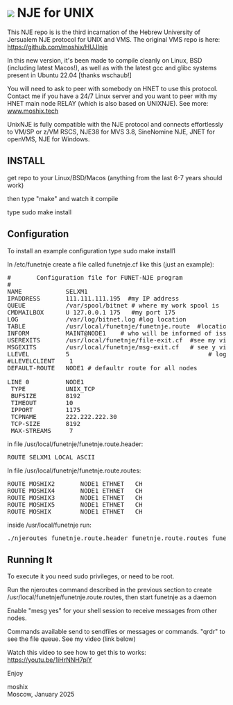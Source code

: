 
<a href="https://hits.seeyoufarm.com"><img src="https://hits.seeyoufarm.com/api/count/incr/badge.svg?url=https%3A%2F%2Fgithub.com%2Fmoshix%2FUnixNJE&count_bg=%2379C83D&title_bg=%23555555&icon=probot.svg&icon_color=%23E7E7E7&title=hits&edge_flat=false"/></a>
NJE for UNIX
=============



This NJE repo is is the third incarnation of the Hebrew University of Jersualem NJE protocol for UNIX and VMS. The original VMS repo is here: https://github.com/moshix/HUJInje

In this new version, it's been made to compile cleanly on Linux, BSD (including latest Macos!), as well as with the latest gcc and glibc systems present in Ubuntu 22.04 [thanks wschaub!]

You will need to ask to peer with somebody on HNET to use this protocol. Contact me if you have a 24/7 Linux server and you want to peer with my HNET main node RELAY (which is also based on UNIXNJE). See more: www.moshix.tech 

UnixNJE is fully compatible with the NJE protocol and connects effortlessly to VM/SP or z/VM RSCS, NJE38 for MVS 3.8, SineNomine NJE, JNET for openVMS, NJE for Windows. 



INSTALL
------

get repo to your Linux/BSD/Macos (anything from the last 6-7 years should work)

then type "make" and watch it compile

type sudo make install

Configuration
-------------

To install an example configuration type sudo make install1

In /etc/funetnje create a file called funetnje.cf like this (just an example):
<pre>
#       Configuration file for FUNET-NJE program
#
NAME            SELXM1
IPADDRESS       111.111.111.195  #my IP address
QUEUE           /var/spool/bitnet # where my work spool is
CMDMAILBOX      U 127.0.0.1 175   #my port 175
LOG             /var/log/bitnet.log #log location
TABLE           /usr/local/funetnje/funetnje.route  #location of routes information (see below)
INFORM          MAINT@NODE1    # who will be informed of issues
USEREXITS       /usr/local/funetnje/file-exit.cf  #see my video (link below)
MSGEXITS        /usr/local/funetnje/msg-exit.cf   # see y video (link below)
LLEVEL          5                                      # log level
#LLEVELCLIENT    1
DEFAULT-ROUTE   NODE1 # defaultr route for all nodes

LINE 0          NODE1
 TYPE           UNIX_TCP
 BUFSIZE        8192
 TIMEOUT        10
 IPPORT         1175
 TCPNAME        222.222.222.30
 TCP-SIZE       8192
 MAX-STREAMS     7
</pre>

in file /usr/local/funetnje/funetnje.route.header:
<pre>
ROUTE SELXM1 LOCAL ASCII
</pre>
In file /usr/local/funetnje/funetnje.route.routes:
<pre>
ROUTE MOSHIX2       NODE1 ETHNET   CH
ROUTE MOSHIX4       NODE1 ETHNET   CH
ROUTE MOSHIX3       NODE1 ETHNET   CH
ROUTE MOSHIX5       NODE1 ETHNET   CH
ROUTE MOSHIX        NODE1 ETHNET   CH
</pre>

inside /usr/local/funetnje run:
<pre>
./njeroutes funetnje.route.header funetnje.route.routes funetnje.route
</pre>
Running It
----------

To execute it you need sudo privileges, or need to be root. 

Run the njeroutes command described in the previous section to create /usr/local/funetnje/funetnje.route.routes, then start funetnje as a daemon

Enable "mesg yes" for your shell session to receive messages from other nodes. 

Commands available send to sendfiles or messages or commands. "qrdr" to see the file queue. See my video (link below)

Watch this video to see how to get this to works: https://youtu.be/1iHrNNH7plY


Enjoy

moshix  
Moscow, January 2025  
